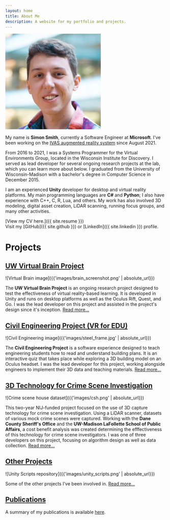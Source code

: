 ```yaml
---
layout: home
title: About Me
description: A website for my portfolio and projects.
---
```


<img src="images\headshot_crop_3_medium.png" alt="Simon Smith" width="300"/>

My name is **Simon Smith**, currently a Software Engineer at **Microsoft**. I've been working on the [IVAS augmented reality system](https://news.microsoft.com/transform/u-s-army-to-use-hololens-technology-in-high-tech-headsets-for-soldiers/) since August 2021.

From 2016 to 2021, I was a Systems Programmer for the Virtual Environments Group, located in the Wisconsin Institute for Discovery. I served as lead developer for several ongoing research projects at the lab, which you can learn more about below. I graduated from the University of Wisconsin-Madison with a bachelor's degree in Computer Science in December 2015.

I am an experienced **Unity** developer for desktop and virtual reality platforms. My main programming languages are **C#** and **Python**; I also have experience with C++, C, R, Lua, and others. My work has also involved 3D modeling, digital asset creation, LiDAR scanning, running focus groups, and many other activities.

[View my CV here.]({{ site.resume }})  
Visit my [GitHub]({{ site.github }}) or [LinkedIn]({{ site.linkedin }}) profile.

# Projects

## [UW Virtual Brain Project](pages/VirtualBrain.html)

![Virtual Brain image]({{'images/brain_screenshot.png' | absolute_url}}) 

The **UW Virtual Brain Project** is an ongoing research project designed to test the effectiveness of virtual reality-based learning. It is developed in Unity and runs on desktop platforms as well as the Oculus Rift, Quest, and Go. I was the lead developer on this project and assisted in the project's design since it's inception. [Read more...](pages/VirtualBrain.html)

## [Civil Engineering Project (VR for EDU)](pages/CivilEngineering.html)

![Civil Engineering image]({{'images/steel_frame.jpg' | absolute_url}})

The **Civil Engineering Project** is a software experience designed to teach engineering students how to read and understand building plans. It is an interactive quiz that takes place while exploring a 3D building model on an Oculus headset. I was the lead developer for this project, working alongside engineers to implement their 3D data and teaching materials. [Read more...](pages/CivilEngineering.html)

## [3D Technology for Crime Scene Investigation](pages/3DCSI.html)

![Crime scene house dataset]({{'images/csh.png' | absolute_url}})

This two-year NIJ-funded project focused on the use of 3D capture technology for crime scene investigation. Using a LiDAR scanner, datasets of various mock crime scenes were captured. Working with the **Dane County Sheriff's Office** and the **UW-Madison LaFollette School of Public Affairs**, a cost benefit analysis was created determining the efffectiveness of this technology for crime scene investigators. I was one of three developers on this project, focusing on algorithm design as well as data collection. [Read more...](pages/3DCSI.html)

## [Other Projects](pages/Other.html)

![Unity Scripts repository]({{'images/unity_scripts.png' | absolute_url}})

Some of the other projects I've been involved in. [Read more...](pages/Other.html)

## [Publications](pages/Publications.html)

A summary of my publications is available [here](pages/Publications.html).